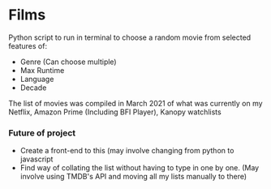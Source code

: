 # Films

Python script to run in terminal to choose a random movie from selected features of:
- Genre (Can choose multiple)
- Max Runtime
- Language
- Decade

The list of movies was compiled in March 2021 of what was currently on my Netflix, Amazon Prime (Including BFI Player), Kanopy watchlists

### Future of project
- Create a front-end to this (may involve changing from python to javascript
- Find way of collating the list without having to type in one by one. (May involve using TMDB's API and moving all my lists manually to there)
